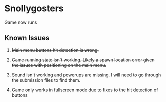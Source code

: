 # Snollygosters
Game now runs

## Known Issues
1) ~~Main menu buttons hit detection is wrong.~~

2) ~~Game running state isn't working. Likely a spawn location error given the issues with positioning on the main menu.~~

3) Sound isn't working and powerups are missing. I will need to go through the submission files to find them.

4) Game only works in fullscreen mode due to fixes to the hit detection of buttons
